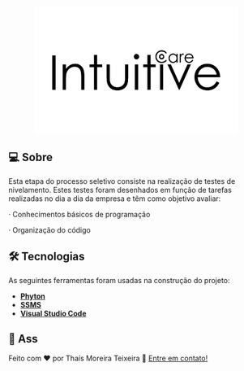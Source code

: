   <p align="center">
  <img src="./logo.png" width="400px" height="250px"/></p>
  

## 💻 Sobre
Esta etapa do processo seletivo consiste na realização de testes de nivelamento. Estes testes foram desenhados em função de tarefas realizadas no dia a dia da empresa e têm como objetivo avaliar:

·      Conhecimentos básicos de programação

·      Organização do código

## 🛠 Tecnologias
As seguintes ferramentas foram usadas na construção do projeto:
* **[Phyton](https://www.python.org/)**
* **[SSMS](https://docs.microsoft.com/pt-br/sql/ssms/download-sql-server-management-studio-ssms?view=sql-server-ver15)**
* **[Visual Studio Code](https://code.visualstudio.com/?WT.mc_id=javascript-9652-gllemos)**


## 📝 Ass

Feito com ❤️ por Thaís Moreira Teixeira 🖖 [Entre em contato!](https://www.linkedin.com/in/tha-moreira/)
